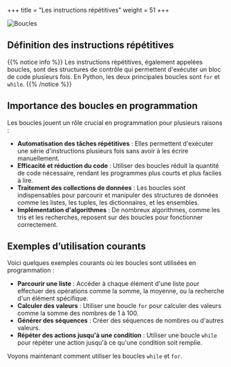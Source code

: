 +++
title = "Les instructions répétitives"
weight = 51
+++

![Boucles](../boucles.jpeg?width=20vw)

## Définition des instructions répétitives

{{% notice info %}}
Les instructions répétitives, également appelées boucles, sont des structures de contrôle qui permettent d'exécuter un bloc de code plusieurs fois. 
En Python, les deux principales boucles sont `for` et `while`.
{{% /notice %}}

## Importance des boucles en programmation

Les boucles jouent un rôle crucial en programmation pour plusieurs raisons :
- **Automatisation des tâches répétitives** : Elles permettent d'exécuter une série d'instructions plusieurs fois sans avoir à les écrire manuellement.
- **Efficacité et réduction du code** : Utiliser des boucles réduit la quantité de code nécessaire, rendant les programmes plus courts et plus faciles à lire.
- **Traitement des collections de données** : Les boucles sont indispensables pour parcourir et manipuler des structures de données comme les listes, les tuples, les dictionnaires, et les ensembles.
- **Implémentation d'algorithmes** : De nombreux algorithmes, comme les tris et les recherches, reposent sur des boucles pour fonctionner correctement.

## Exemples d’utilisation courants

Voici quelques exemples courants où les boucles sont utilisées en programmation :

- **Parcourir une liste** : Accéder à chaque élément d'une liste pour effectuer des opérations comme la somme, la moyenne, ou la recherche d'un élément spécifique.
- **Calculer des valeurs** : Utiliser une boucle `for` pour calculer des valeurs comme la somme des nombres de 1 à 100.
- **Générer des séquences** : Créer des séquences de nombres ou d'autres valeurs.
- **Répéter des actions jusqu'à une condition** : Utiliser une boucle `while` pour répéter une action jusqu'à ce qu'une condition soit remplie.

Voyons maintenant comment utiliser les boucles `while` et `for`.
